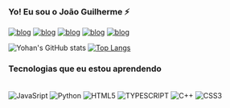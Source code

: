 
### Yo! Eu sou o João Guilherme ⚡

[![blog](https://img.shields.io/badge/Twitter-1DA1F2?style=for-the-badge&logo=twitter&logoColor=white)](https://twitter.com/joaonamodalanaj)
[![blog](https://img.shields.io/badge/TikTok-000000?style=for-the-badge&logo=tiktok&logoColor=white)](https://www.tiktok.com/@yohanbruhh)
[![blog](https://img.shields.io/badge/Twitch-9146FF?style=for-the-badge&logo=twitch&logoColor=white)](https://www.twitch.tv/yohanbruhh)
[![blog](https://img.shields.io/badge/Instagram-E4405F?style=for-the-badge&logo=instagram&logoColor=white)](https://www.instagram.com/yohanbruhh_/)
[![blog](https://img.shields.io/badge/Steam-000000?style=for-the-badge&logo=steam&logoColor=white)](https://steamcommunity.com/profiles/76561199013636490/)

![Yohan's GitHub stats](https://github-readme-stats.vercel.app/api?username=YohanBRUHH&show_icons=true&theme=dracula)
[![Top Langs](https://github-readme-stats.vercel.app/api/top-langs/?username=anuraghazra&layout=compact)]()
### **Tecnologias que eu estou aprendendo**

<div style= "dipslay: inline_block"><br/>
<img align ="center" alt= JavaSript src="https://img.shields.io/badge/JavaScript-F7DF1E?style=for-the-badge&logo=javascript&logoColor=black" />
<img align ="center" alt= Python src="https://img.shields.io/badge/Python-3776AB?style=for-the-badge&logo=python&logoColor=white" />
<img align ="center" alt= HTML5 src="https://img.shields.io/badge/HTML5-E34F26?style=for-the-badge&logo=html5&logoColor=white" />
<img align ="center" alt= TYPESCRIPT src="https://img.shields.io/badge/TypeScript-007ACC?style=for-the-badge&logo=typescript&logoColor=white" />
<img align ="center" alt= C++ src="https://img.shields.io/badge/C%2B%2B-00599C?style=for-the-badge&logo=c%2B%2B&logoColor=white" />
<img align ="center" alt= CSS3 src="https://img.shields.io/badge/CSS3-1572B6?style=for-the-badge&logo=css3&logoColor=white"/>

</div>
